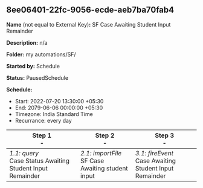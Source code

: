 ## 8ee06401-22fc-9056-ecde-aeb7ba70fab4

**Name** (not equal to External Key)**:** SF Case Awaiting Student Input Remainder

**Description:** n/a

**Folder:** my automations/SF/

**Started by:** Schedule

**Status:** PausedSchedule

**Schedule:**

* Start: 2022-07-20 13:30:00 +05:30
* End: 2079-06-06 00:00:00 +05:30
* Timezone:  India Standard Time
* Recurrance: every  day 

| Step 1<br>_-_ | Step 2<br>_-_ | Step 3<br>_-_ |
| --- | --- | --- |
| _1.1: query_<br>Case Status Awaiting Student Input Remainder | _2.1: importFile_<br>SF Case Awaiting student input | _3.1: fireEvent_<br>Case Awaiting Student Input Remainder |
